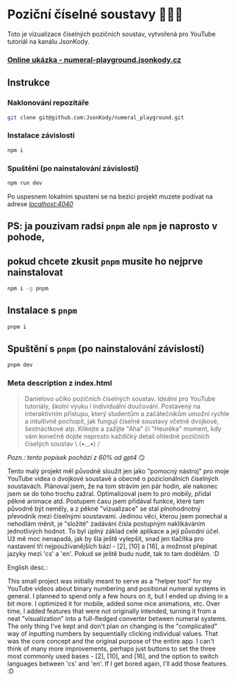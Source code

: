 # Poziční číselné soustavy 🤌🧐🍷

Toto je vizualizace číselných pozičních soustav, vytvořená pro YouTube tutoriál na kanálu JsonKody.

### [Online ukázka - numeral-playground.jsonkody.cz](http://numeral-playground.jsonkody.cz)

## Instrukce

### Naklonování repozitáře

```bash
git clone git@github.com:JsonKody/numeral_playground.git
```

### Instalace závislostí

```bash
npm i
```

### Spuštění (po nainstalování závislostí)

```bash
npm run dev
```

Po uspesnem lokalnim spusteni se na bezici projekt muzete podivat na adrese _[localhost:4040](http://localhost:4040)_

## PS: ja pouzivam radsi `pnpm` ale `npm` je naprosto v pohode,

## pokud chcete zkusit `pnpm` musite ho nejprve nainstalovat

```bash
npm i -g pnpm
```

## Instalace s `pnpm`

```bash
pnpm i
```

## Spuštění s `pnpm` (po nainstalování závislostí)

```bash
pnpm dev
```

### Meta description z index.html

> Danielovo učíko pozičních číselných soustav. Ideální pro YouTube tutoriály, školní výuku i individuální doučování. Postavený na interaktivním přístupu, který studentům a začátečníkům umožní rychle a intuitivně pochopit, jak fungují číselné soustavy včetně dvojkové, šestnáctkové atp. Klikejte a zažijte "Aha" či "Heuréka" moment, kdy vám konečně dojde naprosto každičký detail ohledně pozičních číselých soustav \ (•◡•) /

_Pozn.: tento popisek pochází z 60% od gpt4_ 😏

Tento malý projekt měl původně sloužit jen jako "pomocný nástroj" pro moje YouTube videa o dvojkové soustavě a obecně o pozicionálních číselných soustavách. Plánoval jsem, že na tom strávím jen pár hodin, ale nakonec jsem se do toho trochu zažral. Optimalizoval jsem to pro mobily, přidal pěkné animace atd. Postupem času jsem přidával funkce, které tam původně být neměly, a z pěkné "vizualizace" se stal plnohodnotný převodník mezi číselnými soustavami. Jedinou věcí, kterou jsem ponechal a nehodlám měnit, je "složité" zadávání čísla postupným naklikáváním jednotlivých hodnot. To byl úplný základ celé aplikace a její původní účel. Už mě moc nenapadá, jak by šla ještě vylepšit, snad jen tlačítka pro nastavení tří nejpoužívanějších bází - [2], [10] a [16], a možnost přepínat jazyky mezi 'cs' a 'en'. Pokud se ještě budu nudit, tak to tam dodělám. :D


English desc.:

This small project was initially meant to serve as a "helper tool" for my YouTube videos about binary numbering and positional numeral systems in general. I planned to spend only a few hours on it, but I ended up diving in a bit more. I optimized it for mobile, added some nice animations, etc. Over time, I added features that were not originally intended, turning it from a neat "visualization" into a full-fledged converter between numeral systems. The only thing I've kept and don't plan on changing is the "complicated" way of inputting numbers by sequentially clicking individual values. That was the core concept and the original purpose of the entire app. I can't think of many more improvements, perhaps just buttons to set the three most commonly used bases - [2], [10], and [16], and the option to switch languages between 'cs' and 'en'. If I get bored again, I'll add those features. :D
